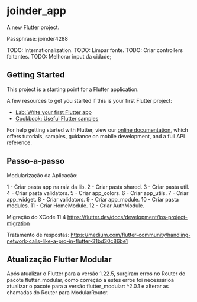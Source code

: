 # joinder_app

A new Flutter project.

Passphrase: joinder4288

TODO: Internationalization.
TODO: Limpar fonte.
TODO: Criar controllers faltantes.
TODO: Melhorar input da cidade;

## Getting Started

This project is a starting point for a Flutter application.

A few resources to get you started if this is your first Flutter project:

- [Lab: Write your first Flutter app](https://flutter.dev/docs/get-started/codelab)
- [Cookbook: Useful Flutter samples](https://flutter.dev/docs/cookbook)

For help getting started with Flutter, view our
[online documentation](https://flutter.dev/docs), which offers tutorials,
samples, guidance on mobile development, and a full API reference.

## Passo-a-passo

Modularização da Aplicação:

1 - Criar pasta app na raiz da lib.
2 - Criar pasta shared.
3 - Criar pasta util.
4 - Criar pasta validators.
5 - Criar app_colors.
6 - Criar app_utils.
7 - Criar app_widget.
8 - Criar validators.
9 - Criar app_module.
10 - Criar pasta modules.
11 - Criar HomeModule.
12 - Criar AuthModule.

Migração do XCode 11.4
https://flutter.dev/docs/development/ios-project-migration

Tratamento de respostas:
https://medium.com/flutter-community/handling-network-calls-like-a-pro-in-flutter-31bd30c86be1

## Atualização Flutter Modular

 Após atualizar o Flutter para a versão 1.22.5, surgiram erros no Router do pacote flutter_modular, como correção a estes erros foi necessárioa atualizar o pacote para a versão flutter_modular: ^2.0.1 e alterar as chamadas do Router para ModularRouter.